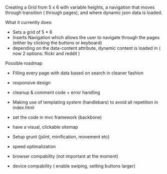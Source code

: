 Creating a Grid from 5 x 6 with variable heights, 
a navigation that moves through transition ( through pages),
and where dynamic json data is loaded.


What it currently does:

- Sets a grid of 5 * 6
- Inserts Navigation which allows the user to navigate through the pages (either by clicking the buttons or keyboard)
- depending on the data-content attribute, dynamic content is loaded in ( now 2 options: flickr and reddit )


Possible roadmap
- Filling every page with data based on search in cleaner fashion 
- responsive design
- cleanup & comment code + error handling
- Making use of templating system (handlebars) to avoid all repetition in index.html
- set the code in mvc framework (backbone)


- have a visual, clickable sitemap
- Setup grunt (jslint, minification, movement etc)
- speed optimalization
- browser compability (not important at the moment)
- device compability ( enable swiping, setting buttons larger)



